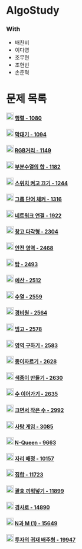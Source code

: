 # AlgoStudy

### With

- 배찬비
- 이다영
- 조무현
- 조현빈
- 손준혁

# 문제 목록

#### <img src="https://d2gd6pc034wcta.cloudfront.net/tier/10.svg" alt="[Silver V]" style="width:20px; height:20px"> [행렬 - 1080](https://github.com/BOOL03/AlgoStudy/tree/main/src/study_0216)

#### <img src="https://d2gd6pc034wcta.cloudfront.net/tier/6.svg" alt="[Silver V]" style="width:20px; height:20px"> [막대기 - 1094](https://github.com/BOOL03/AlgoStudy/tree/main/src/study_0214)

#### <img src="https://d2gd6pc034wcta.cloudfront.net/tier/10.svg" alt="[Silver I]" style="width:20px; height:20px"> [RGB거리 - 1149](https://github.com/BOOL03/AlgoStudy/tree/main/src/study_0209)

#### <img src="https://d2gd6pc034wcta.cloudfront.net/tier/9.svg" alt="[Silver ||]" style="width:20px; height:20px"> [부분수열의 합 - 1182](https://github.com/BOOL03/AlgoStudy/tree/main/src/study_0209)

#### <img src="https://d2gd6pc034wcta.cloudfront.net/tier/8.svg" alt="[Silver V]" style="width:20px; height:20px"> [스위치 켜고 끄기 - 1244](https://github.com/BOOL03/AlgoStudy/tree/main/src/study_0216)

#### <img src="https://d2gd6pc034wcta.cloudfront.net/tier/6.svg" alt="[Silver V]" style="width:20px; height:20px"> [그룹 단어 체커 - 1316](https://github.com/BOOL03/AlgoStudy/tree/main/src/study_0211)

#### <img src="https://d2gd6pc034wcta.cloudfront.net/tier/12.svg" alt="[Gold IV]" style="width:20px; height:20px"> [네트워크 연결 - 1922](https://github.com/BOOL03/AlgoStudy/tree/main/src/study_0223)

#### <img src="https://d2gd6pc034wcta.cloudfront.net/tier/9.svg" alt="[Silver II]" style="width:20px; height:20px"> [창고 다각형 - 2304](https://github.com/BOOL03/AlgoStudy/tree/main/src/study_0223)

#### <img src="https://d2gd6pc034wcta.cloudfront.net/tier/10.svg" alt="[Silver V]" style="width:20px; height:20px"> [안전 영역 - 2468](https://github.com/BOOL03/AlgoStudy/tree/main/src/study_0221)

#### <img src="https://d2gd6pc034wcta.cloudfront.net/tier/11.svg" alt="[Gold V]" style="width:20px; height:20px"> [탑 - 2493](https://github.com/BOOL03/AlgoStudy/tree/main/src/study_0207)

#### <img src="https://d2gd6pc034wcta.cloudfront.net/tier/8.svg" alt="[Silver V]" style="width:20px; height:20px"> [예산 - 2512](https://github.com/BOOL03/AlgoStudy/tree/main/src/study_0216)

#### <img src="https://d2gd6pc034wcta.cloudfront.net/tier/8.svg" alt="[Silver III]" style="width:20px; height:20px"> [수열 - 2559](https://github.com/BOOL03/AlgoStudy/tree/main/src/study_0221)

#### <img src="https://d2gd6pc034wcta.cloudfront.net/tier/10.svg" alt="[Silver I]" style="width:20px; height:20px"> [경비원 - 2564](https://github.com/BOOL03/AlgoStudy/tree/main/src/study_0225)

#### <img src="https://d2gd6pc034wcta.cloudfront.net/tier/8.svg" alt="[Silver III]" style="width:20px; height:20px"> [빙고 - 2578](https://github.com/BOOL03/AlgoStudy/tree/main/src/study_0223)

#### <img src="https://d2gd6pc034wcta.cloudfront.net/tier/10.svg" alt="[Silver |]" style="width:20px; height:20px"> [영역 구하기 - 2583](https://github.com/BOOL03/AlgoStudy/tree/main/src/study_0211)

#### <img src="https://d2gd6pc034wcta.cloudfront.net/tier/6.svg" alt="[Silver V]" style="width:20px; height:20px"> [종이자르기 - 2628](https://github.com/BOOL03/AlgoStudy/tree/main/src/study_0218)

#### <img src="https://d2gd6pc034wcta.cloudfront.net/tier/8.svg" alt="[Silver III]" style="width:20px; height:20px"> [색종이 만들기 - 2630](https://github.com/BOOL03/AlgoStudy/tree/main/src/study_0218)

#### <img src="https://d2gd6pc034wcta.cloudfront.net/tier/6.svg" alt="[Silver V]" style="width:20px; height:20px"> [수 이어가기 - 2635](https://github.com/BOOL03/AlgoStudy/tree/main/src/study_0225)

#### <img src="https://d2gd6pc034wcta.cloudfront.net/tier/8.svg" alt="[Silver III]" style="width:20px; height:20px"> [크면서 작은 수 - 2992](https://github.com/BOOL03/AlgoStudy/tree/main/src/study_0214)

#### <img src="https://d2gd6pc034wcta.cloudfront.net/tier/8.svg" alt="[Silver III]" style="width:20px; height:20px"> [사탕 게임 - 3085](https://github.com/BOOL03/AlgoStudy/tree/main/src/study_0211)

#### <img src="https://d2gd6pc034wcta.cloudfront.net/tier/11.svg" alt="[Gold V]" style="width:20px; height:20px"> [N-Queen - 9663](https://github.com/BOOL03/AlgoStudy/tree/main/src/study_0209)

#### <img src="https://d2gd6pc034wcta.cloudfront.net/tier/7.svg" alt="[Silver IV]" style="width:20px; height:20px"> [자리 배정 - 10157](https://github.com/BOOL03/AlgoStudy/tree/main/src/study_0221)

#### <img src="https://d2gd6pc034wcta.cloudfront.net/tier/6.svg" alt="[Silver V]" style="width:20px; height:20px"> [집합 - 11723](https://github.com/BOOL03/AlgoStudy/tree/main/src/study_0214)

#### <img src="https://d2gd6pc034wcta.cloudfront.net/tier/7.svg" alt="[Silver IV]" style="width:20px; height:20px"> [괄호 끼워넣기 - 11899](https://github.com/BOOL03/AlgoStudy/tree/main/src/study_0207)

#### <img src="https://d2gd6pc034wcta.cloudfront.net/tier/13.svg" alt="[Gold III]" style="width:20px; height:20px"> [경사로 - 14890](https://github.com/BOOL03/AlgoStudy/tree/main/src/study_0225)

#### <img src="https://d2gd6pc034wcta.cloudfront.net/tier/8.svg" alt="[Silver III]" style="width:20px; height:20px"> [N과 M (1) - 15649](https://github.com/BOOL03/AlgoStudy/tree/main/src/study_0218)

#### <img src="https://d2gd6pc034wcta.cloudfront.net/tier/6.svg" alt="[Silver V]" style="width:20px; height:20px"> [투자의 귀재 배주형 - 19947](https://github.com/BOOL03/AlgoStudy/tree/main/src/study_0207)
